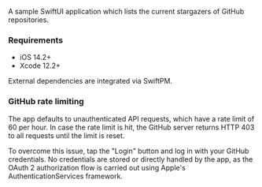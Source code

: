 A sample SwiftUI application which lists the current stargazers of GitHub repositories.

### Requirements ###

- iOS 14.2+
- Xcode 12.2+

External dependencies are integrated via SwiftPM.

### GitHub rate limiting ###

The app defaults to unauthenticated API requests, which have a rate limit of 60 per hour. In case the rate limit is hit, the GitHub server returns HTTP 403 to all requests until the limit is reset.

To overcome this issue, tap the "Login" button and log in with your GitHub credentials. No credentials are stored or directly handled by the app, as the OAuth 2 authorization flow is carried out using Apple's AuthenticationServices framework.
